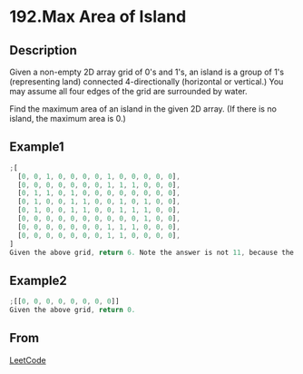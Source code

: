 # 192.Max Area of Island

## Description

Given a non-empty 2D array grid of 0's and 1's, an island is a group of 1's (representing land) connected 4-directionally (horizontal or vertical.) You may assume all four edges of the grid are surrounded by water.

Find the maximum area of an island in the given 2D array. (If there is no island, the maximum area is 0.)

## Example1

```javascript
;[
  [0, 0, 1, 0, 0, 0, 0, 1, 0, 0, 0, 0, 0],
  [0, 0, 0, 0, 0, 0, 0, 1, 1, 1, 0, 0, 0],
  [0, 1, 1, 0, 1, 0, 0, 0, 0, 0, 0, 0, 0],
  [0, 1, 0, 0, 1, 1, 0, 0, 1, 0, 1, 0, 0],
  [0, 1, 0, 0, 1, 1, 0, 0, 1, 1, 1, 0, 0],
  [0, 0, 0, 0, 0, 0, 0, 0, 0, 0, 1, 0, 0],
  [0, 0, 0, 0, 0, 0, 0, 1, 1, 1, 0, 0, 0],
  [0, 0, 0, 0, 0, 0, 0, 1, 1, 0, 0, 0, 0],
]
Given the above grid, return 6. Note the answer is not 11, because the island must be connected 4-directionally.
```

## Example2

```javascript
;[[0, 0, 0, 0, 0, 0, 0, 0]]
Given the above grid, return 0.
```

## From

[LeetCode](https://leetcode.com/problems/max-area-of-island)
